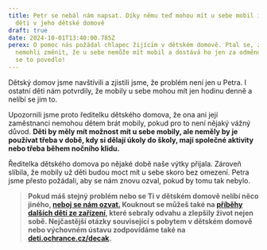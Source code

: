 ```yaml
---
title: Petr se nebál nám napsat. Díky němu teď mohou mít u sebe mobil i ostatní
  děti v jeho dětské domově
draft: true
date: 2024-10-01T13:40:00.785Z
perex: O pomoc nás požádal chlapec žijícím v dětském domově. Ptal se, zda bychom
  nemohli změnit, že u sebe nemůže mít mobil a dostává ho jen za odměnu. A nám
  se to povedlo!
---
```

Dětský domov jsme navštívili a zjistili jsme, že problém není jen u Petra. I ostatní děti nám potvrdily, že mobily u sebe mohou mít jen hodinu denně a nelíbí se jim to. 

Upozornili jsme proto ředitelku dětského domova, že ona ani její zaměstnanci nemohou dětem brát mobily, pokud pro to není nějaký vážný důvod. **Děti by měly mít možnost mít u sebe mobily, ale neměly by je používat třeba v době, kdy si dělají úkoly do školy, mají společné aktivity nebo třeba během nočního klidu.**

Ředitelka dětského domova po nějaké době naše výtky přijala. Zároveň slíbila, že mobily už děti budou moct mít u sebe skoro bez omezení. Petra jsme přesto požádali, aby se nám znovu ozval, pokud by tomu tak nebylo. 

> **Pokud máš stejný problém nebo se Ti v dětském domově nelíbí něco jiného, [neboj se nám ozvat.](https://deti.ochrance.cz/kdo/jak/) Kouknout se můžeš také na [příběhy dalších dětí ze zařízení](https://deti.ochrance.cz/pripady/ustavni-a-ochranna-vychova/), které sebraly odvahu a zlepšily život nejen sobě. Nejčastější otázky související s pobytem v dětském domově nebo výchovném ústavu zodpovídáme také na [deti.ochrance.cz/decak](https://deti.ochrance.cz/decak).**